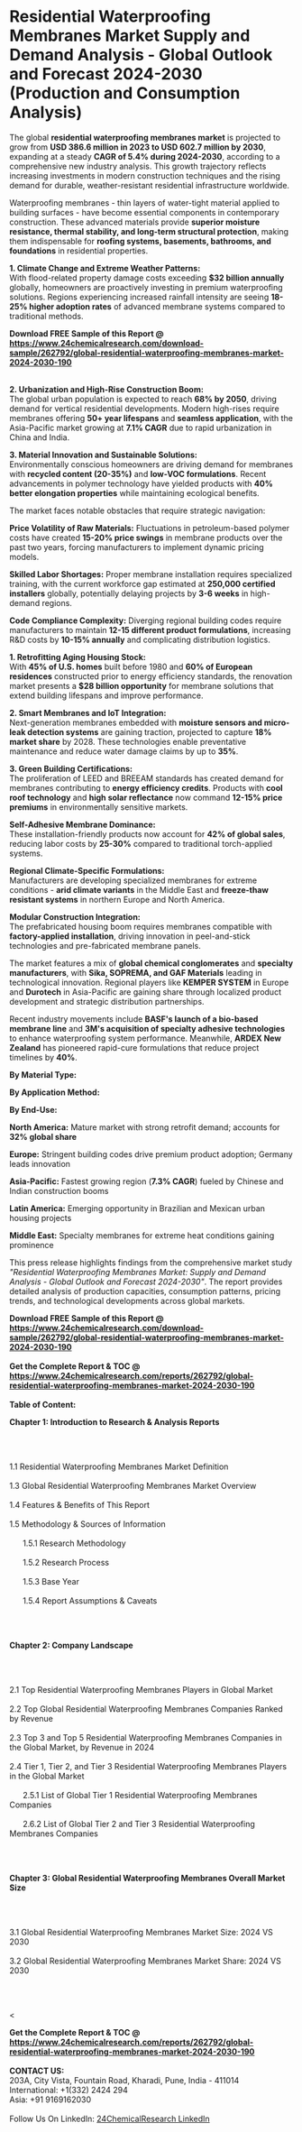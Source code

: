 <h1>Residential Waterproofing Membranes Market Supply and Demand Analysis - Global Outlook and Forecast 2024-2030 (Production and Consumption Analysis)</h1><p>The global <strong>residential waterproofing membranes market</strong> is projected to grow from <strong>USD 386.6 million in 2023 to USD 602.7 million by 2030</strong>, expanding at a steady <strong>CAGR of 5.4% during 2024-2030</strong>, according to a comprehensive new industry analysis. This growth trajectory reflects increasing investments in modern construction techniques and the rising demand for durable, weather-resistant residential infrastructure worldwide.</p><p>Waterproofing membranes - thin layers of water-tight material applied to building surfaces - have become essential components in contemporary construction. These advanced materials provide <strong>superior moisture resistance, thermal stability, and long-term structural protection</strong>, making them indispensable for <strong>roofing systems, basements, bathrooms, and foundations</strong> in residential properties.</p><p><strong>1. Climate Change and Extreme Weather Patterns:</strong><br>
With flood-related property damage costs exceeding <strong>$32 billion annually</strong> globally, homeowners are proactively investing in premium waterproofing solutions. Regions experiencing increased rainfall intensity are seeing <strong>18-25% higher adoption rates</strong> of advanced membrane systems compared to traditional methods.</p><div><b>Download FREE Sample of this Report @ 
            <a href="https://www.24chemicalresearch.com/download-sample/262792/global-residential-waterproofing-membranes-market-2024-2030-190">
            https://www.24chemicalresearch.com/download-sample/262792/global-residential-waterproofing-membranes-market-2024-2030-190</a></b></div><br><p><strong>2. Urbanization and High-Rise Construction Boom:</strong><br>
The global urban population is expected to reach <strong>68% by 2050</strong>, driving demand for vertical residential developments. Modern high-rises require membranes offering <strong>50+ year lifespans</strong> and <strong>seamless application</strong>, with the Asia-Pacific market growing at <strong>7.1% CAGR</strong> due to rapid urbanization in China and India.</p><p><strong>3. Material Innovation and Sustainable Solutions:</strong><br>
Environmentally conscious homeowners are driving demand for membranes with <strong>recycled content (20-35%)</strong> and <strong>low-VOC formulations</strong>. Recent advancements in polymer technology have yielded products with <strong>40% better elongation properties</strong> while maintaining ecological benefits.</p><p>The market faces notable obstacles that require strategic navigation:</p><p><strong>Price Volatility of Raw Materials:</strong> Fluctuations in petroleum-based polymer costs have created <strong>15-20% price swings</strong> in membrane products over the past two years, forcing manufacturers to implement dynamic pricing models.</p><p><strong>Skilled Labor Shortages:</strong> Proper membrane installation requires specialized training, with the current workforce gap estimated at <strong>250,000 certified installers</strong> globally, potentially delaying projects by <strong>3-6 weeks</strong> in high-demand regions.</p><p><strong>Code Compliance Complexity:</strong> Diverging regional building codes require manufacturers to maintain <strong>12-15 different product formulations</strong>, increasing R&amp;D costs by <strong>10-15% annually</strong> and complicating distribution logistics.</p><p><strong>1. Retrofitting Aging Housing Stock:</strong><br>
With <strong>45% of U.S. homes</strong> built before 1980 and <strong>60% of European residences</strong> constructed prior to energy efficiency standards, the renovation market presents a <strong>$28 billion opportunity</strong> for membrane solutions that extend building lifespans and improve performance.</p><p><strong>2. Smart Membranes and IoT Integration:</strong><br>
Next-generation membranes embedded with <strong>moisture sensors and micro-leak detection systems</strong> are gaining traction, projected to capture <strong>18% market share</strong> by 2028. These technologies enable preventative maintenance and reduce water damage claims by up to <strong>35%</strong>.</p><p><strong>3. Green Building Certifications:</strong><br>
The proliferation of LEED and BREEAM standards has created demand for membranes contributing to <strong>energy efficiency credits</strong>. Products with <strong>cool roof technology</strong> and <strong>high solar reflectance</strong> now command <strong>12-15% price premiums</strong> in environmentally sensitive markets.</p><p><strong>Self-Adhesive Membrane Dominance:</strong><br>
	These installation-friendly products now account for <strong>42% of global sales</strong>, reducing labor costs by <strong>25-30%</strong> compared to traditional torch-applied systems.</p><p><strong>Regional Climate-Specific Formulations:</strong><br>
	Manufacturers are developing specialized membranes for extreme conditions - <strong>arid climate variants</strong> in the Middle East and <strong>freeze-thaw resistant systems</strong> in northern Europe and North America.</p><p><strong>Modular Construction Integration:</strong><br>
	The prefabricated housing boom requires membranes compatible with <strong>factory-applied installation</strong>, driving innovation in peel-and-stick technologies and pre-fabricated membrane panels.</p><p>The market features a mix of <strong>global chemical conglomerates</strong> and <strong>specialty manufacturers</strong>, with <strong>Sika, SOPREMA, and GAF Materials</strong> leading in technological innovation. Regional players like <strong>KEMPER SYSTEM</strong> in Europe and <strong>Durotech</strong> in Asia-Pacific are gaining share through localized product development and strategic distribution partnerships.</p><p>Recent industry movements include <strong>BASF's launch of a bio-based membrane line</strong> and <strong>3M's acquisition of specialty adhesive technologies</strong> to enhance waterproofing system performance. Meanwhile, <strong>ARDEX New Zealand</strong> has pioneered rapid-cure formulations that reduce project timelines by <strong>40%</strong>.</p><p><strong>By Material Type:</strong></p><p><strong>By Application Method:</strong></p><p><strong>By End-Use:</strong></p><p><strong>North America:</strong> Mature market with strong retrofit demand; accounts for <strong>32% global share</strong></p><p><strong>Europe:</strong> Stringent building codes drive premium product adoption; Germany leads innovation</p><p><strong>Asia-Pacific:</strong> Fastest growing region (<strong>7.3% CAGR</strong>) fueled by Chinese and Indian construction booms</p><p><strong>Latin America:</strong> Emerging opportunity in Brazilian and Mexican urban housing projects</p><p><strong>Middle East:</strong> Specialty membranes for extreme heat conditions gaining prominence</p><p>This press release highlights findings from the comprehensive market study <em>"Residential Waterproofing Membranes Market: Supply and Demand Analysis - Global Outlook and Forecast 2024-2030"</em>. The report provides detailed analysis of production capacities, consumption patterns, pricing trends, and technological developments across global markets.</p><div><b>Download FREE Sample of this Report @ 
            <a href="https://www.24chemicalresearch.com/download-sample/262792/global-residential-waterproofing-membranes-market-2024-2030-190">
            https://www.24chemicalresearch.com/download-sample/262792/global-residential-waterproofing-membranes-market-2024-2030-190</a></b></div><br><div><b>Get the Complete Report & TOC @ 
            <a href="https://www.24chemicalresearch.com/reports/262792/global-residential-waterproofing-membranes-market-2024-2030-190">
            https://www.24chemicalresearch.com/reports/262792/global-residential-waterproofing-membranes-market-2024-2030-190</a></b></div><br>
            <b>Table of Content:</b><p><p><strong>Chapter 1: Introduction to Research &amp; Analysis Reports</strong></p><br />
<br />
<p>1.1 Residential Waterproofing Membranes Market Definition<br /><br />
1.3 Global Residential Waterproofing Membranes Market Overview<br /><br />
1.4 Features &amp; Benefits of This Report<br /><br />
1.5 Methodology &amp; Sources of Information<br /><br />
&nbsp;&nbsp;&nbsp;&nbsp;&nbsp; 1.5.1 Research Methodology<br /><br />
&nbsp;&nbsp;&nbsp;&nbsp;&nbsp; 1.5.2 Research Process<br /><br />
&nbsp;&nbsp;&nbsp;&nbsp;&nbsp; 1.5.3 Base Year<br /><br />
&nbsp;&nbsp;&nbsp;&nbsp;&nbsp; 1.5.4 Report Assumptions &amp; Caveats</p><br />
<br />
<p><strong>Chapter 2: Company Landscape</strong></p><br />
<br />
<p>2.1 Top Residential Waterproofing Membranes Players in Global Market<br /><br />
2.2 Top Global Residential Waterproofing Membranes Companies Ranked by Revenue<br /><br />
2.3 Top 3 and Top 5 Residential Waterproofing Membranes Companies in the Global Market, by Revenue in 2024<br /><br />
2.4 Tier 1, Tier 2, and Tier 3 Residential Waterproofing Membranes Players in the Global Market<br /><br />
&nbsp;&nbsp;&nbsp;&nbsp;&nbsp; 2.5.1 List of Global Tier 1 Residential Waterproofing Membranes Companies<br /><br />
&nbsp;&nbsp;&nbsp;&nbsp;&nbsp; 2.6.2 List of Global Tier 2 and Tier 3 Residential Waterproofing Membranes Companies</p><br />
<br />
<p><strong>Chapter 3: Global Residential Waterproofing Membranes Overall Market Size</strong></p><br />
<br />
<p>3.1 Global Residential Waterproofing Membranes Market Size: 2024 VS 2030<br /><br />
3.2 Global Residential Waterproofing Membranes Market Share: 2024 VS 2030</p><br />
<br />
<p><</p><div><b>Get the Complete Report & TOC @ 
            <a href="https://www.24chemicalresearch.com/reports/262792/global-residential-waterproofing-membranes-market-2024-2030-190">
            https://www.24chemicalresearch.com/reports/262792/global-residential-waterproofing-membranes-market-2024-2030-190</a></b></div><br><b>CONTACT US:</b><br>
            203A, City Vista, Fountain Road, Kharadi, Pune, India - 411014<br>
            International: +1(332) 2424 294<br>
            Asia: +91 9169162030 <br><br>
            Follow Us On LinkedIn: <a href="https://www.linkedin.com/company/24chemicalresearch/">24ChemicalResearch LinkedIn</a>